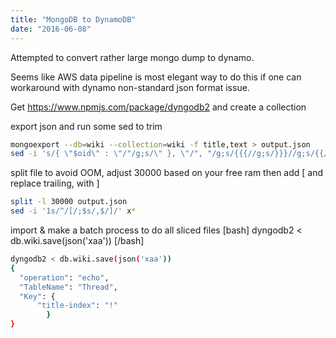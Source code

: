 ```yaml
---
title: "MongoDB to DynamoDB"
date: "2016-06-08"
---
```


Attempted to convert rather large mongo dump to dynamo.

Seems like AWS data pipeline is most elegant way to do this if one can workaround with dynamo non-standard json format issue.

Get https://www.npmjs.com/package/dyngodb2 and create a collection

export json and run some sed to trim 
```sh
mongoexport --db=wiki --collection=wiki -f title,text > output.json
sed -i 's/{ \"$oid\" : \"/"/g;s/\" }, \"/", "/g;s/{{{//g;s/}}}//g;s/{{//g;s/}}//g;s/$/,/g;' output.json
```

split file to avoid OOM, adjust 30000 based on your free ram then add \[ and replace trailing, with \] 
```sh
split -l 30000 output.json
sed -i '1s/^/[/;$s/,$/]/' x*
```
import & make a batch process to do all sliced files \[bash\] dyngodb2 < db.wiki.save(json('xaa')) \[/bash\]

```sh
dyngodb2 < db.wiki.save(json('xaa'))
{
  "operation": "echo",
  "TableName": "Thread",
  "Key": {
      "title-index": "!"
        }
}
```